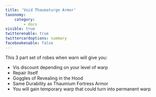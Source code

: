 ```yaml
---
title: 'Void Thaumaturge Armor'
taxonomy:
    category:
        - docs
visible: true
twitterenable: true
twittercardoptions: summary
facebookenable: false
---
```


This 3 part set of robes when warn will give you:

* Vis discount depending on your level of warp
* Repair Itself
* Goggles of Revealing in the Hood
* Same Durability as Thaumium Fortress Armor
* You will gain temporary warp that could turn into permanent warp


